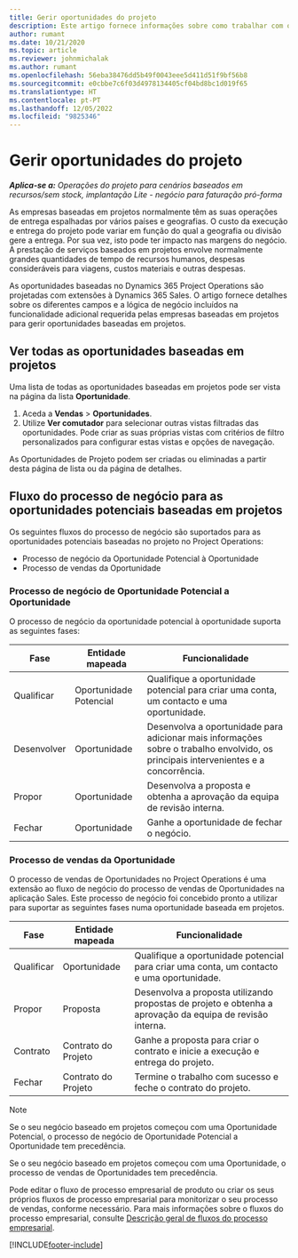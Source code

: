 ```yaml
---
title: Gerir oportunidades do projeto
description: Este artigo fornece informações sobre como trabalhar com oportunidades relacionadas com projetos.
author: rumant
ms.date: 10/21/2020
ms.topic: article
ms.reviewer: johnmichalak
ms.author: rumant
ms.openlocfilehash: 56eba38476dd5b49f0043eee5d411d51f9bf56b8
ms.sourcegitcommit: e0cbbe7c6f03d4978134405cf04bd8bc1d019f65
ms.translationtype: HT
ms.contentlocale: pt-PT
ms.lasthandoff: 12/05/2022
ms.locfileid: "9825346"
---
```

# <a name="manage-project-opportunities"></a>Gerir oportunidades do projeto

_**Aplica-se a:** Operações do projeto para cenários baseados em recursos/sem stock, implantação Lite - negócio para faturação pró-forma_

As empresas baseadas em projetos normalmente têm as suas operações de entrega espalhadas por vários países e geografias. O custo da execução e entrega do projeto pode variar em função do qual a geografia ou divisão gere a entrega. Por sua vez, isto pode ter impacto nas margens do negócio. A prestação de serviços baseados em projetos envolve normalmente grandes quantidades de tempo de recursos humanos, despesas consideráveis para viagens, custos materiais e outras despesas.

As oportunidades baseadas no Dynamics 365 Project Operations são projetadas com extensões à Dynamics 365 Sales. O artigo fornece detalhes sobre os diferentes campos e a lógica de negócio incluídos na funcionalidade adicional requerida pelas empresas baseadas em projetos para gerir oportunidades baseadas em projetos.

## <a name="view-all-project-based-opportunities"></a>Ver todas as oportunidades baseadas em projetos

Uma lista de todas as oportunidades baseadas em projetos pode ser vista na página da lista **Oportunidade**. 

1. Aceda a **Vendas** > **Oportunidades**.
2. Utilize **Ver comutador** para selecionar outras vistas filtradas das oportunidades. Pode criar as suas próprias vistas com critérios de filtro personalizados para configurar estas vistas e opções de navegação.

As Oportunidades de Projeto podem ser criadas ou eliminadas a partir desta página de lista ou da página de detalhes.

## <a name="business-process-flow-for-project-based-deals"></a>Fluxo do processo de negócio para as oportunidades potenciais baseadas em projetos

Os seguintes fluxos do processo de negócio são suportados para as oportunidades potenciais baseadas no projeto no Project Operations:

- Processo de negócio da Oportunidade Potencial à Oportunidade
- Processo de vendas da Oportunidade

### <a name="lead-to-opportunity-business-process"></a>Processo de negócio de Oportunidade Potencial a Oportunidade 
O processo de negócio da oportunidade potencial à oportunidade suporta as seguintes fases:

| Fase | Entidade mapeada | Funcionalidade |
| --- | --- | --- |
| Qualificar | Oportunidade Potencial | Qualifique a oportunidade potencial para criar uma conta, um contacto e uma oportunidade. |
| Desenvolver | Oportunidade | Desenvolva a oportunidade para adicionar mais informações sobre o trabalho envolvido, os principais intervenientes e a concorrência. |
| Propor | Oportunidade | Desenvolva a proposta e obtenha a aprovação da equipa de revisão interna. |
| Fechar | Oportunidade | Ganhe a oportunidade de fechar o negócio. |

### <a name="opportunity-sales-process"></a>Processo de vendas da Oportunidade
O processo de vendas de Oportunidades no Project Operations é uma extensão ao fluxo de negócio do processo de vendas de Oportunidades na aplicação Sales. Este processo de negócio foi concebido pronto a utilizar para suportar as seguintes fases numa oportunidade baseada em projetos.

| Fase | Entidade mapeada | Funcionalidade |
| --- | --- | --- |
| Qualificar | Oportunidade | Qualifique a oportunidade potencial para criar uma conta, um contacto e uma oportunidade. |
| Propor | Proposta | Desenvolva a proposta utilizando propostas de projeto e obtenha a aprovação da equipa de revisão interna. |
| Contrato | Contrato do Projeto | Ganhe a proposta para criar o contrato e inicie a execução e entrega do projeto. |
| Fechar | Contrato do Projeto | Termine o trabalho com sucesso e feche o contrato do projeto. |

> [!NOTE]
> Se o seu negócio baseado em projetos começou com uma Oportunidade Potencial, o processo de negócio de Oportunidade Potencial a Oportunidade tem precedência.
>
> Se o seu negócio baseado em projetos começou com uma Oportunidade, o processo de vendas de Oportunidades tem precedência.

Pode editar o fluxo de processo empresarial de produto ou criar os seus próprios fluxos de processo empresarial para monitorizar o seu processo de vendas, conforme necessário. Para mais informações sobre o fluxos do processo empresarial, consulte [Descrição geral de fluxos do processo empresarial](/dynamics365/customerengagement/on-premises/customize/business-process-flows-overview).


[!INCLUDE[footer-include](../includes/footer-banner.md)]
